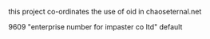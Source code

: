 this project co-ordinates the use of oid in chaoseternal.net


9609 	"enterprise number for impaster co ltd"	default